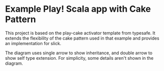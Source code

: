 # Example Play! Scala app with Cake Pattern

This project is based on the play-cake activator template from typesafe. It extends the flexibility of the cake pattern used in that example and provides an implementation for slick.

The diagram uses single arrow to show inheritance, and double arrow to show self type extension. For simplicity, some details aren't shown in the diagram.

